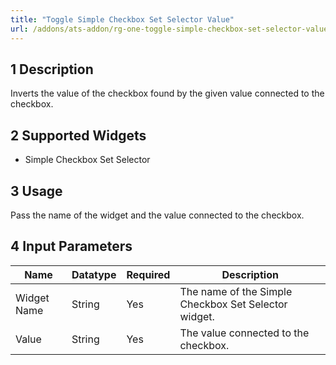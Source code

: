 ```yaml
---
title: "Toggle Simple Checkbox Set Selector Value"
url: /addons/ats-addon/rg-one-toggle-simple-checkbox-set-selector-value/
---
```


## 1 Description

Inverts the value of the checkbox found by the given value connected to the checkbox.

## 2 Supported Widgets

* Simple Checkbox Set Selector

## 3 Usage

Pass the name of the widget and the value connected to the checkbox.

## 4 Input Parameters

Name | Datatype | Required | Description
---- | -------- | -------- | ---------------
Widget Name | String | Yes | The name of the Simple Checkbox Set Selector widget.
Value | String | Yes | The value connected to the checkbox.
